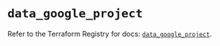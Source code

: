 # `data_google_project`

Refer to the Terraform Registry for docs: [`data_google_project`](https://registry.terraform.io/providers/hashicorp/google/6.12.0/docs/data-sources/project).
